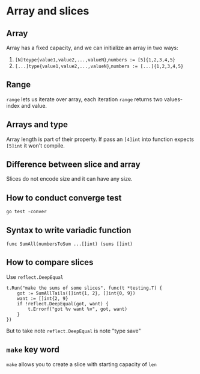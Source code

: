 # Array and slices

## Array

Array has a fixed capacity, and we can initialize an array in two ways:

1. `[N]teype{value1,value2,...,valueN}`,`numbers := [5]{1,2,3,4,5}`
2. `[...]type{value1,value2,...,valueN}`,`numbers := [...]{1,2,3,4,5}`

## Range

`range` lets us iterate over array, each iteration `range` returns two values- index and value.

## Arrays and type

Array length is part of their property. If pass an `[4]int` into function expects `[5]int` it won't compile.

## Difference between slice and array

Slices do not encode size and it can have any size.

## How to conduct converge test

`go test -conver`

## Syntax to write variadic function

```
func SumAll(numbersToSum ...[]int) (sums []int)
```

## How to compare slices

Use `reflect.DeepEqual`

```
t.Run("make the sums of some slices", func(t *testing.T) {
    got := SumAllTails([]int{1, 2}, []int{0, 9})
    want := []int{2, 9}
    if !reflect.DeepEqual(got, want) {
        t.Errorf("got %v want %v", got, want)
    }
})
```

But to take note `reflect.DeepEqual` is note "type save"

## `make` key word

`make` allows you to create a slice with starting capacity of `len`